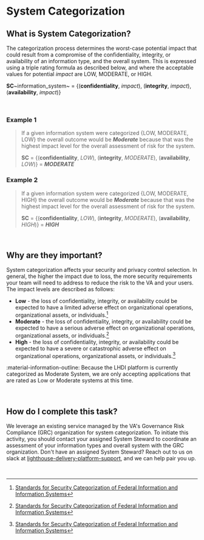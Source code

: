 # System Categorization

## What is System Categorization?
The categorization process determines the worst-case potential impact that could result from a compromise of the confidentiality, integrity, or availability of an information type, and the overall system. This is expressed using a triple rating formula as described below, and where the acceptable values for potential *impact* are LOW, MODERATE, or HIGH. 

**SC**~information_system~ = {(**confidentiality**, *impact*), (**integrity**, *impact*), (**availability**, *impact*)} 

<br/>

### Example 1
> If a given information system were categorized {LOW, MODERATE, LOW} the overall outcome would be ***Moderate*** because that was the highest impact level for the overall assessment of risk for the system.
> 
> **SC** = {(**confidentiality**, *LOW*), (**integrity**, *MODERATE*), (**availability**, *LOW*)} = ***MODERATE***

### Example 2
> If a given information system were categorized {LOW, MODERATE, HIGH} the overall outcome would be ***Moderate*** because that was the highest impact level for the overall assessment of risk for the system.
> 
> **SC** = {(**confidentiality**, *LOW*), (**integrity**, *MODERATE*), (**availability**, *HIGH*)} = ***HIGH***

<br/>

## Why are they important?
System categorization affects your security and privacy control selection. In general, the higher the impact due to loss, the more security requirements your team will need to address to reduce the risk to the VA and your users. The impact levels are described as follows:

- **Low** - the loss of confidentiality, integrity, or availability could be expected to have a limited adverse effect on organizational operations, organizational assets, or individuals.[^2]
- **Moderate** - the loss of confidentiality, integrity, or availability could be expected to have a serious adverse effect on organizational operations, organizational assets, or individuals.[^2]
- **High** - the loss of confidentiality, integrity, or availability could be expected to have a severe or catastrophic adverse effect on organizational operations, organizational assets, or individuals.[^2]

:material-information-outline: Because the LHDI platform is currently categorized as Moderate System, we are only accepting applications that are rated as Low or Moderate systems at this time. 

<br/>

## How do I complete this task?
We leverage an existing service managed by the VA's Governance Risk Compliance (GRC) organization for system categorization. To initiate this activity, you should contact your assigned System Steward to coordinate an assessment of your information types and overall system with the GRC organization. Don't have an assigned System Steward? Reach out to us on slack at [lighthouse-delivery-platform-support](https://lighthouseva.slack.com/archives/C03UA9MV1EH), and we can help pair you up.

<br/>

[^1]:[NIST Special Publication 800-37](https://csrc.nist.gov/publications/detail/sp/800-37/rev-2/final)
[^2]:[Standards for Security Categorization of Federal Information and Information Systems](https://nvlpubs.nist.gov/nistpubs/fips/nist.fips.199.pdf)
